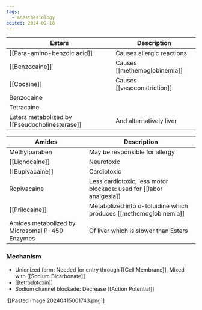 ```yaml
---
tags:
  - anesthesiology
edited: 2024-02-18
---
```

| Esters                                            | Description                                                     |
|--------------------------------------------------|-----------------------------------------------------------------|
| [[Para-amino-benzoic acid]]                      | Causes allergic reactions                                       |
| [[Benzocaine]]                                    | Causes [[methemoglobinemia]]                                    |
| [[Cocaine]]                                       | Causes [[vasoconstriction]]                                     |
| Benzocaine                                        |                                                                 |
| Tetracaine                                        |                                                                 |
| Esters metabolized by [[Pseudocholinesterase]]   | And alternatively liver                                         |

| Amides                                           | Description                                                     |
|--------------------------------------------------|-----------------------------------------------------------------|
| Methylparaben                                    | May be responsible for allergy                                  |
| [[Lignocaine]]                                   | Neurotoxic                                                      |
| [[Bupivacaine]]                                  | Cardiotoxic                                                     |
| Ropivacaine                                      | Less cardiotoxic, less motor blockade: used for [[labor analgesia]] |
| [[Prilocaine]]                                   | Metabolized into o-toluidine which produces [[methemoglobinemia]] |
| Amides metabolized by Microsomal P-450 Enzymes  | Of liver which is slower than Esters                            |

### Mechanism
- Unionized form: Needed for entry through [[Cell Membrane]], Mixed with [[Sodium Bicarbonate]]
- [[tetrodotoxin]]
- Sodium channel blockade: Decrease [[Action Potential]] 

![[Pasted image 20240415001743.png]]



